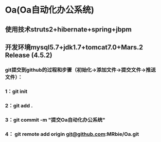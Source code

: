 # Oa(Oa自动化办公系统)
## 使用技术struts2+hibernate+spring+jbpm
## 开发环境mysql5.7+jdk1.7+tomcat7.0+Mars.2 Release (4.5.2)
### git提交到github的过程和步骤（初始化->添加文件->提交文件->推送文件）：
### 1：git init
### 2：git add .
### 3：git commit -m "提交Oa自动化办公系统"
### 4： git remote add origin git@github.com:MRbie/Oa.git

